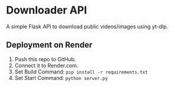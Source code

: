 # Downloader API

A simple Flask API to download public videos/images using yt-dlp.

## Deployment on Render

1. Push this repo to GitHub.
2. Connect it to Render.com.
3. Set Build Command: `pip install -r requirements.txt`
4. Set Start Command: `python server.py`
